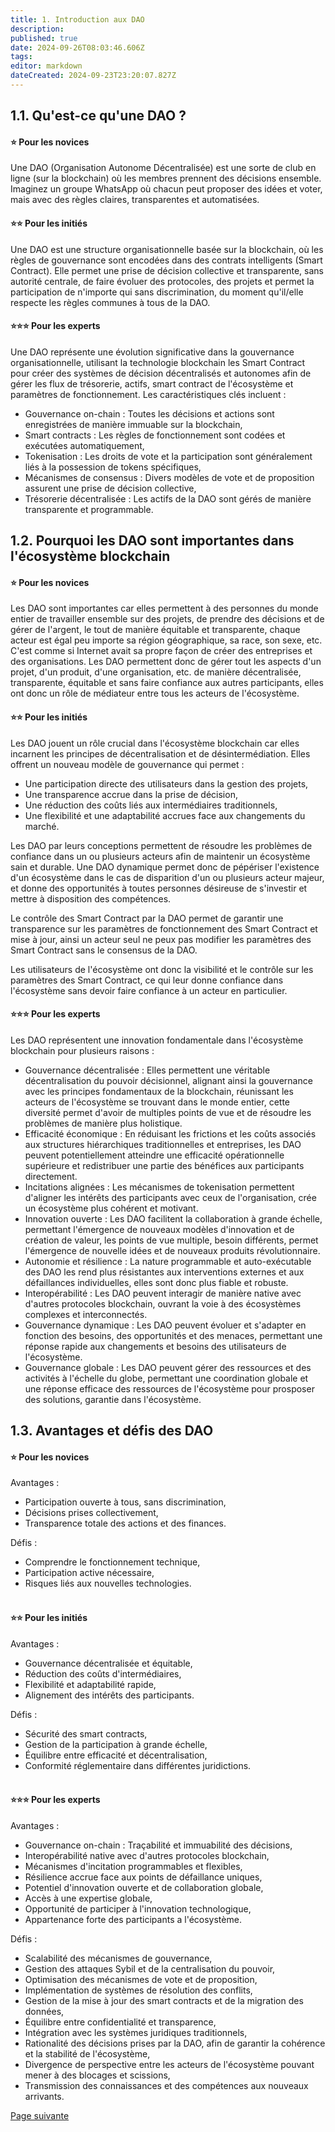 ```yaml
---
title: 1. Introduction aux DAO
description: 
published: true
date: 2024-09-26T08:03:46.606Z
tags: 
editor: markdown
dateCreated: 2024-09-23T23:20:07.827Z
---
```


## **1.1. Qu'est-ce qu'une DAO ?**

#### **⭐ Pour les novices**

Une DAO (Organisation Autonome Décentralisée) est une sorte de club en ligne (sur la blockchain) où les membres prennent des décisions ensemble. Imaginez un groupe WhatsApp où chacun peut proposer des idées et voter, mais avec des règles claires, transparentes et automatisées.

#### **⭐⭐ Pour les initiés**

Une DAO est une structure organisationnelle basée sur la blockchain, où les règles de gouvernance sont encodées dans des contrats intelligents (Smart Contract). Elle permet une prise de décision collective et transparente, sans autorité centrale, de faire évoluer des protocoles, des projets et permet la participation de n'importe qui sans discrimination, du moment qu'il/elle respecte les règles communes à tous de la DAO.

#### **⭐⭐⭐ Pour les experts**

Une DAO représente une évolution significative dans la gouvernance organisationnelle, utilisant la technologie blockchain les Smart Contract pour créer des systèmes de décision décentralisés et autonomes afin de gérer les flux de trésorerie, actifs, smart contract de l'écosystème et paramètres de fonctionnement. Les caractéristiques clés incluent :

-   Gouvernance on-chain : Toutes les décisions et actions sont enregistrées de manière immuable sur la blockchain,
-   Smart contracts : Les règles de fonctionnement sont codées et exécutées automatiquement,
-   Tokenisation : Les droits de vote et la participation sont généralement liés à la possession de tokens spécifiques,
-   Mécanismes de consensus : Divers modèles de vote et de proposition assurent une prise de décision collective,
-   Trésorerie décentralisée : Les actifs de la DAO sont gérés de manière transparente et programmable.

## **1.2. Pourquoi les DAO sont importantes dans l'écosystème blockchain**

#### **⭐ Pour les novices**

Les DAO sont importantes car elles permettent à des personnes du monde entier de travailler ensemble sur des projets, de prendre des décisions et de gérer de l'argent, le tout de manière équitable et transparente, chaque acteur est égal peu importe sa région géographique, sa race, son sexe, etc. C'est comme si Internet avait sa propre façon de créer des entreprises et des organisations. Les DAO permettent donc de gérer tout les aspects d'un projet, d'un produit, d'une organisation, etc. de manière décentralisée, transparente, équitable et sans faire confiance aux autres participants, elles ont donc un rôle de médiateur entre tous les acteurs de l'écosystème.

#### **⭐⭐ Pour les initiés**

Les DAO jouent un rôle crucial dans l'écosystème blockchain car elles incarnent les principes de décentralisation et de désintermédiation. Elles offrent un nouveau modèle de gouvernance qui permet :

-   Une participation directe des utilisateurs dans la gestion des projets,
-   Une transparence accrue dans la prise de décision,
-   Une réduction des coûts liés aux intermédiaires traditionnels,
-   Une flexibilité et une adaptabilité accrues face aux changements du marché.

Les DAO par leurs conceptions permettent de résoudre les problèmes de confiance dans un ou plusieurs acteurs afin de maintenir un écosystème sain et durable. Une DAO dynamique permet donc de pépériser l'existence d'un écosystème dans le cas de disparition d'un ou plusieurs acteur majeur, et donne des opportunités à toutes personnes désireuse de s'investir et mettre à disposition des compétences.

Le contrôle des Smart Contract par la DAO permet de garantir une transparence sur les paramètres de fonctionnement des Smart Contract et mise à jour, ainsi un acteur seul ne peux pas modifier les paramètres des Smart Contract sans le consensus de la DAO.

Les utilisateurs de l'écosystème ont donc la visibilité et le contrôle sur les paramètres des Smart Contract, ce qui leur donne confiance dans l'écosystème sans devoir faire confiance à un acteur en particulier.

#### **⭐⭐⭐ Pour les experts**

Les DAO représentent une innovation fondamentale dans l'écosystème blockchain pour plusieurs raisons :

-   Gouvernance décentralisée : Elles permettent une véritable décentralisation du pouvoir décisionnel, alignant ainsi la gouvernance avec les principes fondamentaux de la blockchain, réunissant les acteurs de l'écosystème se trouvant dans le monde entier, cette diversité permet d'avoir de multiples points de vue et de résoudre les problèmes de manière plus holistique.
-   Efficacité économique : En réduisant les frictions et les coûts associés aux structures hiérarchiques traditionnelles et entreprises, les DAO peuvent potentiellement atteindre une efficacité opérationnelle supérieure et redistribuer une partie des bénéfices aux participants directement.
-   Incitations alignées : Les mécanismes de tokenisation permettent d'aligner les intérêts des participants avec ceux de l'organisation, crée un écosystème plus cohérent et motivant.
-   Innovation ouverte : Les DAO facilitent la collaboration à grande échelle, permettant l'émergence de nouveaux modèles d'innovation et de création de valeur, les points de vue multiple, besoin différents, permet l'émergence de nouvelle idées et de nouveaux produits révolutionnaire.
-   Autonomie et résilience : La nature programmable et auto-exécutable des DAO les rend plus résistantes aux interventions externes et aux défaillances individuelles, elles sont donc plus fiable et robuste.
-   Interopérabilité : Les DAO peuvent interagir de manière native avec d'autres protocoles blockchain, ouvrant la voie à des écosystèmes complexes et interconnectés.
-   Gouvernance dynamique : Les DAO peuvent évoluer et s'adapter en fonction des besoins, des opportunités et des menaces, permettant une réponse rapide aux changements et besoins des utilisateurs de l'écosystème.
-   Gouvernance globale : Les DAO peuvent gérer des ressources et des activités à l'échelle du globe, permettant une coordination globale et une réponse efficace des ressources de l'écosystème pour prosposer des solutions, garantie dans l'écosystème.

## **1.3. Avantages et défis des DAO**

#### **⭐ Pour les novices**

Avantages :

-   Participation ouverte à tous, sans discrimination,
-   Décisions prises collectivement,
-   Transparence totale des actions et des finances.

Défis :

-   Comprendre le fonctionnement technique,
-   Participation active nécessaire,
-   Risques liés aux nouvelles technologies.  
     

#### **⭐⭐ Pour les initiés**

Avantages :

-   Gouvernance décentralisée et équitable,
-   Réduction des coûts d'intermédiaires,
-   Flexibilité et adaptabilité rapide,
-   Alignement des intérêts des participants.

Défis :

-   Sécurité des smart contracts,
-   Gestion de la participation à grande échelle,
-   Équilibre entre efficacité et décentralisation,
-   Conformité réglementaire dans différentes juridictions.  
     

#### **⭐⭐⭐ Pour les experts**

Avantages :

-   Gouvernance on-chain : Traçabilité et immuabilité des décisions,
-   Interopérabilité native avec d'autres protocoles blockchain,
-   Mécanismes d'incitation programmables et flexibles,
-   Résilience accrue face aux points de défaillance uniques,
-   Potentiel d'innovation ouverte et de collaboration globale,
-   Accès à une expertise globale,
-   Opportunité de participer à l'innovation technologique,
-   Appartenance forte des participants a l'écosystème.

Défis :

-   Scalabilité des mécanismes de gouvernance,
-   Gestion des attaques Sybil et de la centralisation du pouvoir,
-   Optimisation des mécanismes de vote et de proposition,
-   Implémentation de systèmes de résolution des conflits,
-   Gestion de la mise à jour des smart contracts et de la migration des données,
-   Équilibre entre confidentialité et transparence,
-   Intégration avec les systèmes juridiques traditionnels,
-   Rationalité des décisions prises par la DAO, afin de garantir la cohérence et la stabilité de l'écosystème,
-   Divergence de perspective entre les acteurs de l'écosystème pouvant mener à des blocages et scissions,
-   Transmission des connaissances et des compétences aux nouveaux arrivants.

[Page suivante](/fr/DAO/DAO_RealToken)